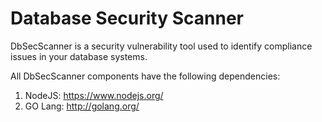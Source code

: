 Database Security Scanner
=============
DbSecScanner is a security vulnerability tool used to identify compliance issues in your database systems.

All DbSecScanner components have the following dependencies:

1. NodeJS: https://www.nodejs.org/
2. GO Lang: http://golang.org/

